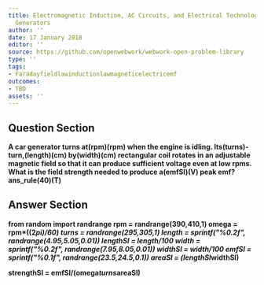 ```yaml
---
title: Electromagnetic Induction, AC Circuits, and Electrical Technologies - Electric
  Generators
author: ''
date: 17 January 2018
editor: ''
source: https://github.com/openwebwork/webwork-open-problem-library
type: ''
tags:
- Faradayfieldlawinductionlawmagneticelectricemf
outcomes:
- TBD
assets: ''
---
```


## Question Section 

<b>
A car generator turns at(rpm)(rpm) when the engine is idling. Its(turns)-turn,(length)(cm) by(width)(cm) rectangular coil rotates in an adjustable magnetic field so that it can produce sufficient voltage even at low rpms. What is the field strength needed to produce a(emfSI)(V) peak emf?
ans_rule(40)(T)


## Answer Section

from random import randrange
rpm = randrange(390,410,1)
omega = rpm*((2*pi)/60)
turns = randrange(295,305,1)
length = sprintf("%0.2f", randrange(4.95,5.05,0.01))
lengthSI = length/100
width = sprintf("%0.2f", randrange(7.95,8.05,0.01))
widthSI = width/100
emfSI = sprintf("%0.1f", randrange(23.5,24.5,0.1))
areaSI = (lengthSI*widthSI)

strengthSI = emfSI/(omega*turns*areaSI)
